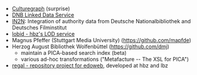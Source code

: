 * [Culturegraph](http://www.culturegraph.org/) (surprise)
* [DNB Linked Data Service](http://www.dnb.de/EN/Service/DigitaleDienste/LinkedData/linkeddata_node.html)
* [IN2N](http://in2n.de/): Integration of authority data from Deutsche Nationalbibliothek and Deutsches Filminstitut
* [lobid - hbz's LOD service](https://github.com/lobid/lodmill)
* Magnus Pfeffer (Stuttgart Media University) (https://github.com/mapfde)
* Herzog August Bibliothek Wolfenbüttel (https://github.com/dmj)
  - maintain a PICA-based search index (beta)
  - various ad-hoc transformations ("Metafacture -- The XSL for PICA")
* [regal - repository project for edoweb](https://github.com/edoweb/regal/wiki), developed at hbz and lbz